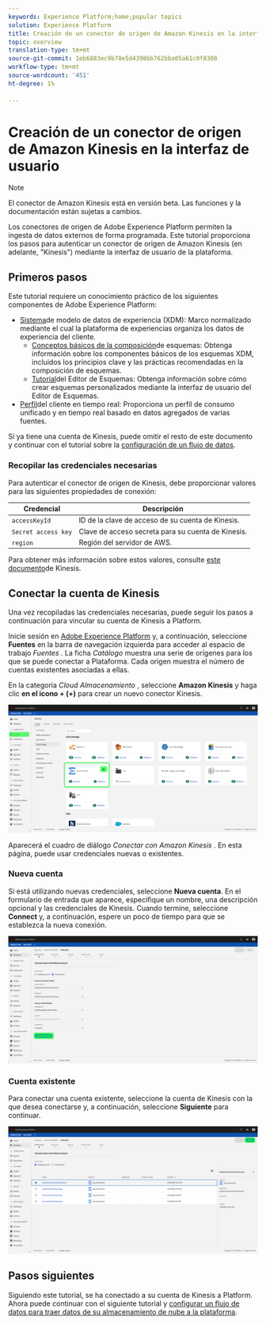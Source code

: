 ```yaml
---
keywords: Experience Platform;home;popular topics
solution: Experience Platform
title: Creación de un conector de origen de Amazon Kinesis en la interfaz de usuario
topic: overview
translation-type: tm+mt
source-git-commit: 1eb6883ec9b78e5d4398bb762bba05a61c0f8308
workflow-type: tm+mt
source-wordcount: '451'
ht-degree: 1%

---
```



# Creación de un conector de origen de Amazon Kinesis en la interfaz de usuario

>[!NOTE]
> El conector de Amazon Kinesis está en versión beta. Las funciones y la documentación están sujetas a cambios.

Los conectores de origen de Adobe Experience Platform permiten la ingesta de datos externos de forma programada. Este tutorial proporciona los pasos para autenticar un conector de origen de Amazon Kinesis (en adelante, &quot;Kinesis&quot;) mediante la interfaz de usuario de la plataforma.

## Primeros pasos

Este tutorial requiere un conocimiento práctico de los siguientes componentes de Adobe Experience Platform:

- [Sistema](../../../../../xdm/home.md)de modelo de datos de experiencia (XDM): Marco normalizado mediante el cual la plataforma de experiencias organiza los datos de experiencia del cliente.
   - [Conceptos básicos de la composición](../../../../../xdm/schema/composition.md)de esquemas: Obtenga información sobre los componentes básicos de los esquemas XDM, incluidos los principios clave y las prácticas recomendadas en la composición de esquemas.
   - [Tutorial](../../../../../xdm/tutorials/create-schema-ui.md)del Editor de Esquemas: Obtenga información sobre cómo crear esquemas personalizados mediante la interfaz de usuario del Editor de Esquemas.
- [Perfil](../../../../../profile/home.md)del cliente en tiempo real: Proporciona un perfil de consumo unificado y en tiempo real basado en datos agregados de varias fuentes.

Si ya tiene una cuenta de Kinesis, puede omitir el resto de este documento y continuar con el tutorial sobre la [configuración de un flujo de datos](../../dataflow/streaming/cloud-storage.md).

### Recopilar las credenciales necesarias

Para autenticar el conector de origen de Kinesis, debe proporcionar valores para las siguientes propiedades de conexión:

| Credencial | Descripción |
| ---------- | ----------- |
| `accessKeyId` | ID de la clave de acceso de su cuenta de Kinesis. |
| `Secret access key` | Clave de acceso secreta para su cuenta de Kinesis. |
| `region` | Región del servidor de AWS. |

Para obtener más información sobre estos valores, consulte [este documento](https://docs.aws.amazon.com/streams/latest/dev/getting-started.html)de Kinesis.

## Conectar la cuenta de Kinesis

Una vez recopiladas las credenciales necesarias, puede seguir los pasos a continuación para vincular su cuenta de Kinesis a Platform.

Inicie sesión en [Adobe Experience Platform](https://platform.adobe.com) y, a continuación, seleccione **Fuentes** en la barra de navegación izquierda para acceder al espacio de trabajo *Fuentes* . La ficha *Catálogo* muestra una serie de orígenes para los que se puede conectar a Plataforma. Cada origen muestra el número de cuentas existentes asociadas a ellas.

En la categoría *Cloud Almacenamiento* , seleccione **Amazon Kinesis** y haga clic **en el icono + (+)** para crear un nuevo conector Kinesis.

![](../../../../images/tutorials/create/eventhub/catalog.png)

Aparecerá el cuadro de diálogo *Conectar con Amazon Kinesis* . En esta página, puede usar credenciales nuevas o existentes.

### Nueva cuenta

Si está utilizando nuevas credenciales, seleccione **Nueva cuenta**. En el formulario de entrada que aparece, especifique un nombre, una descripción opcional y las credenciales de Kinesis. Cuando termine, seleccione **Connect** y, a continuación, espere un poco de tiempo para que se establezca la nueva conexión.

![](../../../../images/tutorials/create/eventhub/new.png)

### Cuenta existente

Para conectar una cuenta existente, seleccione la cuenta de Kinesis con la que desea conectarse y, a continuación, seleccione **Siguiente** para continuar.

![](../../../../images/tutorials/create/eventhub/existing.png)

## Pasos siguientes

Siguiendo este tutorial, se ha conectado a su cuenta de Kinesis a Platform. Ahora puede continuar con el siguiente tutorial y [configurar un flujo de datos para traer datos de su almacenamiento de nube a la plataforma](../../dataflow/streaming/cloud-storage.md).